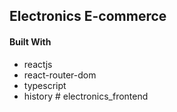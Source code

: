 ## Electronics E-commerce


#### Built With

- reactjs
- react-router-dom
- typescript
- history # electronics_frontend
